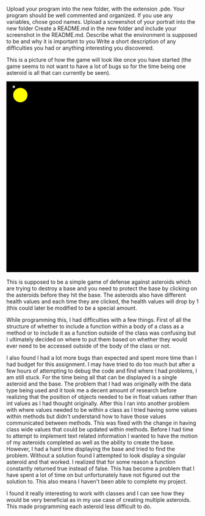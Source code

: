 Upload your program into the new folder, with the extension .pde. Your program should be well commented and organized. If you use any variables, chose good names.
Upload a screenshot of your portrait into the new folder
Create a README.md in the new folder and include your screenshot in the README.md.
Describe what the environment is supposed to be and why it is important to you
Write a short description of any difficulties you had or anything interesting you discovered.

This is a picture of how the game will look like once you have started (the game seems to not want to have a lot of bugs so for the time being one asteroid is all that can currently be seen).

![](AsteroidVSBase.png)

This is supposed to be a simple game of defense against asteroids which are trying to destroy a base and you need to protect the base by clicking on the asteroids before they hit the base. The asteroids also have different health values and each time they are clicked, the health values will drop by 1 (this could later be modified to be a special amount.

While programming this, I had difficulties with a few things. First of all the structure of whether to include a function within a body of a class as a method or to include it as a function outside of the class was confusing but I ultimately decided on where to put them based on whether they would ever need to be accessed outside of the body of the class or not. 

I also found I had a lot more bugs than expected and spent more time than I had budget for this assignment. I may have tried to do too much but after a few hours of attempting to debug the code and find where I had problems, I am still stuck. For the time being all that can be displayed is a single asteroid and the base. The problem that I had was originally with the data type being used and it took me a decent amount of research before realizing that the position of objects needed to be in float values rather than int values as I had thought originally. After this I ran into another problem with where values needed to be within a class as I tried having some values within methods but didn't understand how to have those values communicated between methods. This was fixed with the change in having class wide values that could be updated within methods. Before I had time to attempt to implement text related information I wanted to have the motion of my asteroids completed as well as the ability to create the base. However, I had a hard time displaying the base and tried to find the problem. Without a solution found I attempted to look display a singular asteroid and that worked. I realized that for some reason a function constantly returned true instead of false. This has become a problem that I have spent a lot of time on but unfortunately have not figured out the solution to. This also means I haven't been able to complete my project.

I found it really interesting to work with classes and I can see how they would be very beneficial as in my use case of creating multiple asteroids. This made programming each asteroid less difficult to do.
